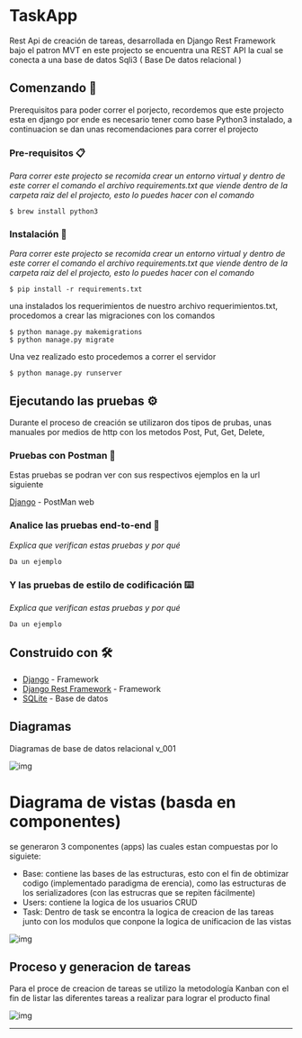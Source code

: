 # TaskApp

Rest Api de creación de tareas, desarrollada en Django Rest Framework  bajo el patron MVT en este projecto se encuentra una REST API la cual se conecta a una base de datos Sqli3 ( Base De datos relacional )

## Comenzando 🚀

Prerequisitos para poder correr el porjecto, recordemos que este projecto esta en django por ende es necesario tener como base Python3 instalado, a continuacion se dan unas recomendaciones para correr el projecto


### Pre-requisitos 📋

_Para correr este projecto se recomida crear un entorno virtual y dentro de este correr el comando el archivo requirements.txt que viende dentro de la carpeta raiz del el projecto, esto lo puedes hacer con el comando_

```
$ brew install python3
```

### Instalación 🔧

_Para correr este projecto se recomida crear un entorno virtual y dentro de este correr el comando el archivo requirements.txt que viende dentro de la carpeta raiz del el projecto, esto lo puedes hacer con el comando_

```
$ pip install -r requirements.txt
```

una instalados los requerimientos de nuestro archivo requerimientos.txt, procedomos a crear las migraciones con los comandos 

```
$ python manage.py makemigrations
$ python manage.py migrate
```

Una vez realizado esto procedemos a correr el servidor

```
$ python manage.py runserver
```



## Ejecutando las pruebas ⚙️

Durante el proceso de creación se utilizaron dos tipos de prubas, unas manuales por medios de http con los metodos Post, Put, Get, Delete,

### Pruebas con Postman 🔩

Estas pruebas se podran ver con sus respectivos ejemplos en la url siguiente

[Django](https://web.postman.co/workspace/My-Workspace~ac55a5b7-a91a-4b88-8627-e5ed30813c1e/documentation/7262894-01cc7241-ff01-46eb-b5d9-dc05e29591f9) - PostMan web 

### Analice las pruebas end-to-end 🔩

_Explica que verifican estas pruebas y por qué_

```
Da un ejemplo
```

### Y las pruebas de estilo de codificación ⌨️

_Explica que verifican estas pruebas y por qué_

```
Da un ejemplo
```



## Construido con 🛠️

* [Django](https://www.djangoproject.com) - Framework
* [Django Rest Framework](https://www.django-rest-framework.org) - Framework
* [SQLite](https://www.sqlite.org/index.html) - Base de datos

## Diagramas

Diagramas de base de datos relacional v_001

 ![img](https://cdn.discordapp.com/attachments/804077015916347402/813867756050317332/Screen_Shot_2021-02-23_at_3.19.46_PM.png)



# Diagrama de vistas (basda en componentes)

se generaron 3 componentes (apps) las cuales estan compuestas por lo siguiete: 

- Base: contiene las bases de las estructuras, esto con el fin de obtimizar codigo (implementado paradigma de erencia), como las estructuras de los serializadores (con las estrucras que se repiten fácilmente)
- Users: contiene la logica de los usuarios CRUD 
- Task: Dentro de task se encontra la logica de creacion de las tareas junto con los modulos que conpone la logica de unificacion de las vistas 

![img](https://cdn.discordapp.com/attachments/482617495254073344/813844681385312307/Screen_Shot_2021-02-23_at_1.47.53_PM.png)



## Proceso y generacion de tareas

Para el proce de creacion de tareas se utilizo la metodología Kanban con el fin de listar las diferentes tareas a realizar para lograr el producto final  

![img](https://cdn.discordapp.com/attachments/804077015916347402/813867237927813120/Screen_Shot_2021-02-23_at_3.17.41_PM.png)

---

